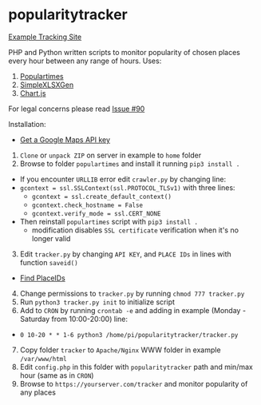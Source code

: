 # popularitytracker

[Example Tracking Site](https://zygtech.pl/tracker/)

PHP and Python written scripts to monitor popularity of chosen places every hour between any range of hours. Uses:
1. [Populartimes](https://github.com/m-wrzr/populartimes/)
2. [SimpleXLSXGen](https://github.com/shuchkin/simplexlsxgen/)
3. [Chart.js](https://www.chartjs.org/)

For legal concerns please read [Issue #90](https://github.com/m-wrzr/populartimes/issues/90)

Installation:
+ [Get a Google Maps API key](https://developers.google.com/places/web-service/get-api-key)
1. `Clone` or `unpack ZIP` on server in example to `home` folder
2. Browse to folder `populartimes` and install it running `pip3 install .`
+ If you encounter `URLLIB` error edit `crawler.py` by changing line:
+ `gcontext = ssl.SSLContext(ssl.PROTOCOL_TLSv1)` with three lines:
  + `gcontext = ssl.create_default_context()`
  + `gcontext.check_hostname = False`
  + `gcontext.verify_mode = ssl.CERT_NONE`
+ Then reinstall `populartimes` script with `pip3 install .`  
  + modification disables `SSL certificate` verification when it's no longer valid
3. Edit `tracker.py` by changing `API KEY`, and `PLACE IDs` in lines with function `saveid()`
+ [Find PlaceIDs](https://developers.google.com/maps/documentation/javascript/examples/places-placeid-finder)
4. Change permissions to `tracker.py` by running `chmod 777 tracker.py`
5. Run `python3 tracker.py init` to initialize script
6. Add to `CRON` by running `crontab -e` and adding in example (Monday - Saturday from 10:00-20:00) line:
+ `0 10-20 * * 1-6 python3 /home/pi/popularitytracker/tracker.py`
7. Copy folder `tracker` to `Apache/Nginx` WWW folder in example `/var/www/html`
8. Edit `config.php` in this folder with `popularitytracker` path and min/max hour (same as in `CRON`)
9. Browse to `https://yourserver.com/tracker` and monitor popularity of any places

